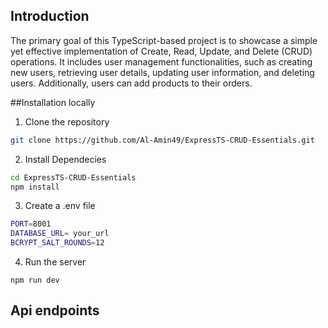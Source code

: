 ## Introduction
The primary goal of this TypeScript-based project is to showcase a simple yet effective implementation of Create, Read, Update, and Delete (CRUD) operations. It includes user management functionalities, such as creating new users, retrieving user details, updating user information, and deleting users. Additionally, users can add products to their orders.

##Installation locally
1. Clone the repository
```bash
git clone https://github.com/Al-Amin49/ExpressTS-CRUD-Essentials.git

```
2. Install Dependecies
```bash
cd ExpressTS-CRUD-Essentials
npm install

```
3. Create a .env file
```bash
PORT=8001
DATABASE_URL= your_url
BCRYPT_SALT_ROUNDS=12

```
4. Run the server
```
npm run dev
```

## Api endpoints